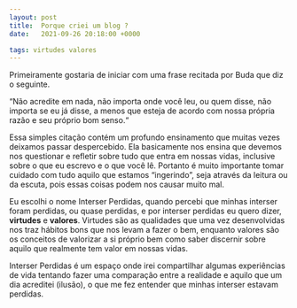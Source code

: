 ```yaml
---
layout: post
title:  Porque criei um blog ?
date:   2021-09-26 20:18:00 +0000

tags: virtudes valores
---
```


Primeiramente gostaria de iniciar com uma frase recitada por Buda que diz o seguinte.

“Não acredite em nada, não importa onde você leu, ou quem disse, não importa se eu já disse, a menos que esteja de acordo com nossa própria razão e seu próprio bom senso.“

Essa simples citação contém um profundo ensinamento que muitas vezes deixamos passar despercebido. Ela basicamente nos ensina que devemos nos questionar e refletir sobre tudo que entra em nossas vidas, inclusive sobre o que eu escrevo e o que você lê. Portanto é muito importante tomar cuidado com tudo aquilo que estamos “ingerindo”, seja através da leitura ou da escuta, pois essas coisas podem nos causar muito mal.  

Eu escolhi o nome Interser Perdidas, quando percebi que minhas interser foram perdidas, ou quase perdidas, e por interser perdidas eu quero dizer, **virtudes** e **valores**.
Virtudes são as qualidades que uma vez desenvolvidas nos traz hábitos bons que nos levam a fazer o bem, enquanto valores são os conceitos de valorizar a si próprio bem como saber discernir sobre aquilo que realmente tem valor em nossas vidas.

Interser Perdidas é um espaço onde irei compartilhar algumas experiências de vida tentando fazer uma comparação entre a realidade e aquilo que um dia acreditei (ilusão), o que me fez entender que minhas interser estavam perdidas.
